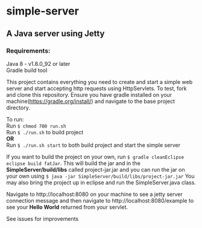 # simple-server
## A Java server using Jetty

### Requirements:<br>
Java 8 - v1.8.0_92 or later<br>
Gradle build tool<br>

This project contains everything you need to create and start a simple web server and start accepting http requests using HttpServlets. To test, fork and clone this repository. Ensure you have gradle installed on your machine(https://gradle.org/install/) and navigate to the base project directory. 

To run:<br>
Run `$ chmod 700 run.sh`<br>
Run `$ ./run.sh` to build project <br>
<b>OR</b><br>
Run `$ ./run.sh start` to both build project and start the simple server<br>

If you want to build the project on your own, run `$ gradle cleanEclipse eclipse build fatJar`. This will build the jar and in the <b>SimpleServer/build/libs</b> called project-jar.jar and you can run the jar on your own using `$ java -jar SimpleServer/build/libs/project-jar.jar` You may also bring the project up in eclipse and run the SimpleServer.java class.

Navigate to http://localhost:8080 on your machine to see a jetty server connection message and then navigate to http://localhost:8080/example to see your <b>Hello World</b> returned from your servlet. 

See issues for improvements

